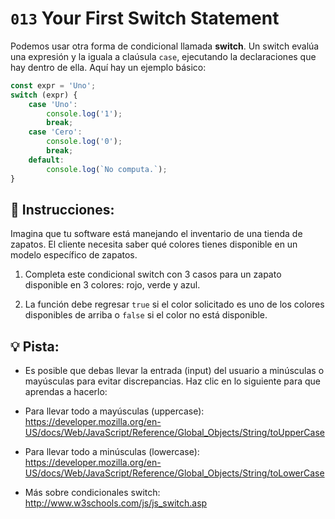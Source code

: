# `013` Your First Switch Statement

Podemos usar otra forma de condicional llamada **switch**. Un switch evalúa una expresión y la iguala a claúsula `case`, ejecutando la declaraciones que hay dentro de ella. Aquí hay un ejemplo básico:

```js
const expr = 'Uno';
switch (expr) {
    case 'Uno':
        console.log('1');
        break;
    case 'Cero':
        console.log('0');
        break;
    default:
        console.log(`No computa.`);    
}
```

## 📝 Instrucciones:

Imagina que tu software está manejando el inventario de una tienda de zapatos. El cliente necesita saber qué colores tienes disponible en un modelo específico de zapatos.

1. Completa este condicional switch con 3 casos para un zapato disponible en 3 colores: rojo, verde y azul.

2. La función debe regresar `true` si el color solicitado es uno de los colores disponibles de arriba o `false` si el color no está disponible.

## 💡 Pista:

+ Es posible que debas llevar la entrada (input) del usuario a minúsculas o mayúsculas para evitar discrepancias. Haz clic en lo siguiente para que aprendas a hacerlo:

+ Para llevar todo a mayúsculas (uppercase): https://developer.mozilla.org/en-US/docs/Web/JavaScript/Reference/Global_Objects/String/toUpperCase

+ Para llevar todo a minúsculas (lowercase): https://developer.mozilla.org/en-US/docs/Web/JavaScript/Reference/Global_Objects/String/toLowerCase

+ Más sobre condicionales switch: http://www.w3schools.com/js/js_switch.asp